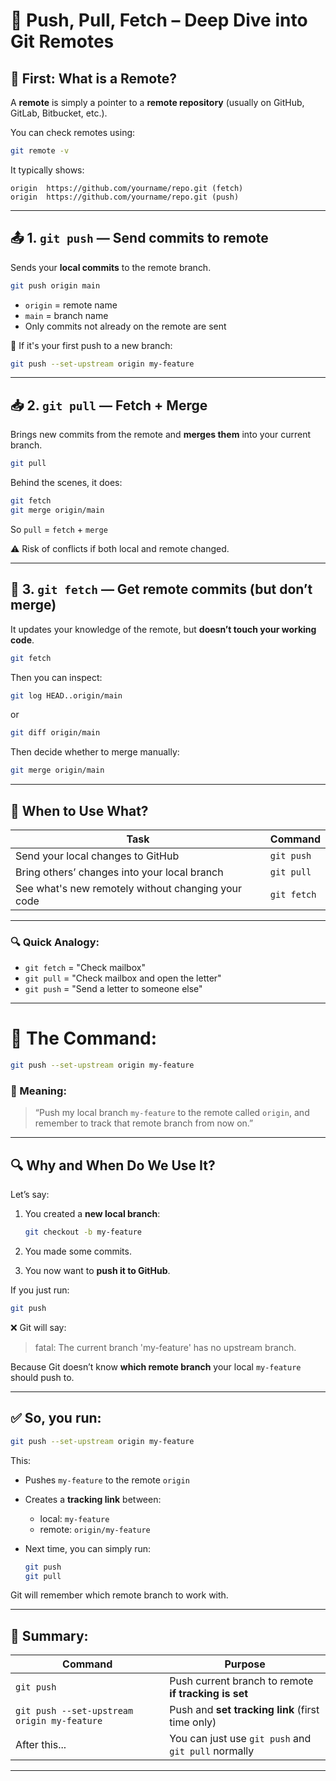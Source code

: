 # 🚀 Push, Pull, Fetch – Deep Dive into Git Remotes

## 🔗 First: What is a Remote?

A **remote** is simply a pointer to a **remote repository** (usually on GitHub, GitLab, Bitbucket, etc.).

You can check remotes using:

```bash
git remote -v
```

It typically shows:

```
origin  https://github.com/yourname/repo.git (fetch)
origin  https://github.com/yourname/repo.git (push)
```

---

## 📤 1. `git push` — Send commits to remote

Sends your **local commits** to the remote branch.

```bash
git push origin main
```

* `origin` = remote name
* `main` = branch name
* Only commits not already on the remote are sent

🔐 If it's your first push to a new branch:

```bash
git push --set-upstream origin my-feature
```

---

## 📥 2. `git pull` — Fetch + Merge

Brings new commits from the remote and **merges them** into your current branch.

```bash
git pull
```

Behind the scenes, it does:

```bash
git fetch
git merge origin/main
```

So `pull` = `fetch` + `merge`

⚠️ Risk of conflicts if both local and remote changed.

---

## 📡 3. `git fetch` — Get remote commits (but don’t merge)

It updates your knowledge of the remote, but **doesn’t touch your working code**.

```bash
git fetch
```

Then you can inspect:

```bash
git log HEAD..origin/main
```

or

```bash
git diff origin/main
```

Then decide whether to merge manually:

```bash
git merge origin/main
```

---

## 🔁 When to Use What?

| Task                                               | Command     |
| -------------------------------------------------- | ----------- |
| Send your local changes to GitHub                  | `git push`  |
| Bring others’ changes into your local branch       | `git pull`  |
| See what's new remotely without changing your code | `git fetch` |

---

### 🔍 Quick Analogy:

* `git fetch` = "Check mailbox"
* `git pull` = "Check mailbox and open the letter"
* `git push` = "Send a letter to someone else"

---

# 🔁 The Command:

```bash
git push --set-upstream origin my-feature
```

### 💬 Meaning:

> “Push my local branch `my-feature` to the remote called `origin`, and remember to track that remote branch from now on.”

---

## 🔍 Why and When Do We Use It?

Let’s say:

1. You created a **new local branch**:

   ```bash
   git checkout -b my-feature
   ```

2. You made some commits.

3. You now want to **push it to GitHub**.

If you just run:

```bash
git push
```

❌ Git will say:

> fatal: The current branch 'my-feature' has no upstream branch.

Because Git doesn’t know **which remote branch** your local `my-feature` should push to.

---

## ✅ So, you run:

```bash
git push --set-upstream origin my-feature
```

This:

* Pushes `my-feature` to the remote `origin`
* Creates a **tracking link** between:

  * local: `my-feature`
  * remote: `origin/my-feature`
* Next time, you can simply run:

  ```bash
  git push
  git pull
  ```

Git will remember which remote branch to work with.

---

## 🧠 Summary:

| Command                                     | Purpose                                              |
| ------------------------------------------- | ---------------------------------------------------- |
| `git push`                                  | Push current branch to remote **if tracking is set** |
| `git push --set-upstream origin my-feature` | Push and **set tracking link** (first time only)     |
| After this...                               | You can just use `git push` and `git pull` normally  |

---

